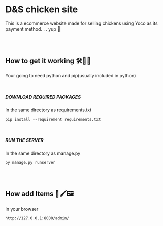 # D&S chicken site
This is a ecommerce website made for selling chickens using Yoco as its payment method. . . yup 🐔

<br>
<br>

## How to get it working 🛠🔧🚀
Your going to need python and pip(usually included in python)

<br>
<h5>DOWNLOAD REQUIRED PACKAGES</h5>
In the same directory as requirements.txt

```
pip install --requirement requirements.txt
```
<br>
<h5>RUN THE SERVER</h5>
In the same directory as manage.py

```
py manage.py runserver
```

<br>
<br>

## How add Items 🎨🖌🖼
In your browser

```
http://127.0.0.1:8000/admin/
```
